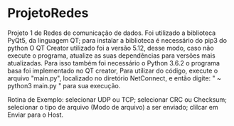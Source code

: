 # ProjetoRedes
Projeto 1 de Redes de comunicação de dados.
Foi utilizado a biblioteca PyQt5, da linguagem QT;
para instalar a biblioteca é necessário do pip3 do python
O QT Creator utilizado foi a versão 5.12, desse modo, caso não execute o programa, atualize as suas
dependências para versões mais atualizadas.
Para isso também foi necessário o Python 3.6.2
o programa basa foi implementado no QT creator,
Para utilizar do código, execute o arquivo "main.py",
localizado no diretório NetConnect, e então digite: " ~ python3 main.py " para sua execução.

Rotina de Exemplo:
selecionar UDP ou TCP;
selecionar CRC ou Checksum;
selecionar o tipo de arquivo (Modo de arquivo) a ser enviado; clilcar em Enviar para o Host.
